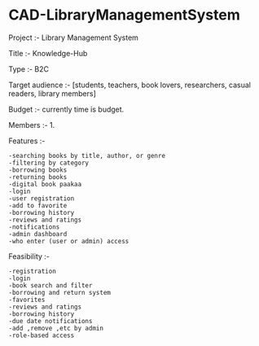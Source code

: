 # CAD-LibraryManagementSystem
Project :- Library Management System

Title :- Knowledge-Hub

Type :- B2C

Target audience :- [students, teachers, book lovers, researchers, casual readers, library members]

Budget :- currently time is budget.

Members :- 1.

Features :-

	-searching books by title, author, or genre
	-filtering by category 
	-borrowing books 
	-returning books 
	-digital book paakaa
	-login
	-user registration 
	-add to favorite
	-borrowing history
	-reviews and ratings 
	-notifications 
	-admin dashboard 
	-who enter (user or admin) access

Feasibility :-

	-registration
	-login
	-book search and filter
	-borrowing and return system
	-favorites
	-reviews and ratings
	-borrowing history
	-due date notifications
	-add ,remove ,etc by admin
	-role-based access

